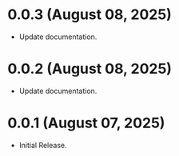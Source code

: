 # 0.0.3 (August 08, 2025)
- Update documentation.

# 0.0.2 (August 08, 2025)
- Update documentation.

# 0.0.1 (August 07, 2025)
- Initial Release.

